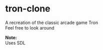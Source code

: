 # tron-clone
A recreation of the classic arcade game Tron<br>
Feel free to look around

**Note:**<br>
Uses SDL
